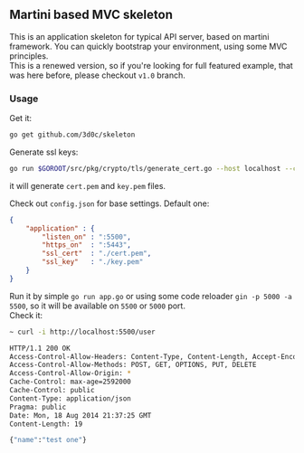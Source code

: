 ## Martini based MVC skeleton

This is an application skeleton for typical API server, based on martini framework. You can quickly bootstrap your environment, using some MVC principles.  
This is a renewed version, so if you're looking for full featured example, that was here before, please checkout `v1.0` branch. 

### Usage

Get it:  

```sh
go get github.com/3d0c/skeleton
```

Generate ssl keys:  

```sh
go run $GOROOT/src/pkg/crypto/tls/generate_cert.go --host localhost --ca
```
it will generate `cert.pem` and `key.pem` files.

Check out `config.json` for base settings. Default one:

```json
{
    "application" : {
        "listen_on" : ":5500",
        "https_on"  : ":5443",
        "ssl_cert"  : "./cert.pem",
        "ssl_key"   : "./key.pem"
    }
}
```

Run it by simple `go run app.go` or using some code reloader `gin -p 5000 -a 5500`, so it will be available on `5500` or `5000` port.  
Check it:

```sh
~ curl -i http://localhost:5500/user

HTTP/1.1 200 OK
Access-Control-Allow-Headers: Content-Type, Content-Length, Accept-Encoding, X-CSRF-Token
Access-Control-Allow-Methods: POST, GET, OPTIONS, PUT, DELETE
Access-Control-Allow-Origin: *
Cache-Control: max-age=2592000
Cache-Control: public
Content-Type: application/json
Pragma: public
Date: Mon, 18 Aug 2014 21:37:25 GMT
Content-Length: 19

{"name":"test one"}
```
